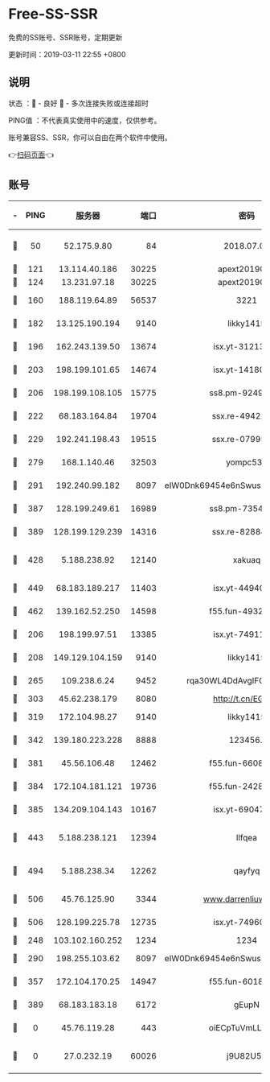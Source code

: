 # Free-SS-SSR

免费的SS账号、SSR账号，定期更新

更新时间：2019-03-11 22:55 +0800

## 说明

状态     ：🙂 - 良好 🙁 - 多次连接失败或连接超时

PING值   ：不代表真实使用中的速度，仅供参考。

账号兼容SS、SSR，你可以自由在两个软件中使用。

👉[扫码页面](https://liesauer.github.io/Free-SS-SSR/)👈

## 账号

|-|PING|服务器|端口|密码|加密方式|区域|
|:----:|:----:|:-----:|-----:|:----:|:----:|:----:|
|🙂|50|52.175.9.80|84|2018.07.07|chacha20-ietf-poly1305|HK|
|🙂|121|13.114.40.186|30225|apext2019006|chacha20|JP|
|🙂|124|13.231.97.18|30225|apext2019006|chacha20|JP|
|🙂|160|188.119.64.89|56537|3221|aes-256-cfb|RU|
|🙂|182|13.125.190.194|9140|likky1415|aes-256-cfb|KR|
|🙂|196|162.243.139.50|13674|isx.yt-31213260|aes-256-cfb|US|
|🙂|203|198.199.101.65|14674|isx.yt-14180175|aes-256-cfb|US|
|🙂|206|198.199.108.105|15775|ss8.pm-92495647|aes-256-cfb|US|
|🙂|222|68.183.164.84|19704|ssx.re-49422223|aes-256-cfb|US|
|🙂|229|192.241.198.43|19515|ssx.re-07995804|aes-256-cfb|US|
|🙂|279|168.1.140.46|32503|yompc535|aes-256-cfb|AU|
|🙂|291|192.240.99.182|8097|eIW0Dnk69454e6nSwuspv9DmS201tQ0D|aes-256-cfb|US|
|🙂|387|128.199.249.61|16989|ss8.pm-73548134|aes-256-cfb|SG|
|🙂|389|128.199.129.239|14316|ssx.re-82884853|aes-256-cfb|SG|
|🙂|428|5.188.238.92|12140|xakuaq|chacha20-ietf-poly1305|BR|
|🙂|449|68.183.189.217|11403|isx.yt-44940799|aes-256-cfb|SG|
|🙂|462|139.162.52.250|14598|f55.fun-49326639|aes-256-cfb|SG|
|🙂|206|198.199.97.51|13385|isx.yt-74911301|aes-256-cfb|US|
|🙂|208|149.129.104.159|9140|likky1415|aes-256-cfb|HK|
|🙂|265|109.238.6.24|9452|rqa30WL4DdAvgIFG6Fs3znzTa|aes-256-cfb|FR|
|🙂|303|45.62.238.179|8080|http://t.cn/EGJIyrl|rc4-md5|CA|
|🙂|319|172.104.98.27|9140|likky1415|aes-256-cfb|JP|
|🙂|342|139.180.223.228|8888|123456..|aes-256-cfb|JP|
|🙂|381|45.56.106.48|12462|f55.fun-66086122|aes-256-cfb|US|
|🙂|384|172.104.181.121|19736|f55.fun-24285581|aes-256-cfb|SG|
|🙂|385|134.209.104.143|10167|isx.yt-69047403|aes-256-cfb|SG|
|🙂|443|5.188.238.121|12394|llfqea|chacha20-ietf-poly1305|BR|
|🙂|494|5.188.238.34|12262|qayfyq|chacha20-ietf-poly1305|BR|
|🙂|506|45.76.125.90|3344|www.darrenliuwei.com|aes-256-cfb|AU|
|🙂|506|128.199.225.78|12735|isx.yt-74960078|aes-256-cfb|SG|
|🙁|248|103.102.160.252|1234|1234|rc4-md5|JP|
|🙁|290|198.255.103.62|8097|eIW0Dnk69454e6nSwuspv9DmS201tQ0D|aes-256-cfb|US|
|🙁|357|172.104.170.25|14947|f55.fun-60187573|aes-256-cfb|SG|
|🙁|389|68.183.183.18|6172|gEupN|aes-256-cfb|SG|
|🙁|0|45.76.119.28|443|oiECpTuVmLLxk4Ts|aes-256-cfb|AU|
|🙁|0|27.0.232.19|60026|j9U82U53|xchacha20-ietf-poly1305|HK|
